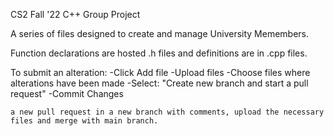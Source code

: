 CS2 Fall '22
C++ Group Project

A series of files designed to create and manage University Memembers. 

Function declarations are hosted .h files and definitions are in .cpp files.

To submit an alteration: 
    -Click Add file
    -Upload files
    -Choose files where alterations have been made
    -Select: "Create new branch and start a pull request"
    -Commit Changes 
    
    a new pull request in a new branch with comments, upload the necessary files and merge with main branch.
